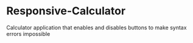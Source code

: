 # Responsive-Calculator
Calculator application that enables and disables buttons to make syntax errors impossible
